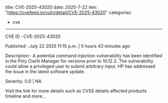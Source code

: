  
title: CVE-2025-43020
date: 2025-7-22
lien: "https://cvefeed.io/vuln/detail/CVE-2025-43020"
categories:
  - cve
---

CVE ID : CVE-2025-43020

Published :  July 22
2025
11:15 p.m. | 5 hours
43 minutes ago

Description : A potential command
injection vulnerability has been identified in the Poly Clariti Manager for
versions prior to 10.12.2. The vulnerability could allow a privileged user
to submit arbitrary input. HP has addressed the issue in the latest software update.

Severity: 0.0 | NA

Visit the link for more details
such as CVSS details
affected products
timeline
and more...
